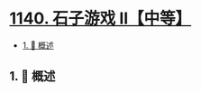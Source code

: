 # [1140. 石子游戏 II【中等】](https://github.com/tnotesjs/TNotes.leetcode/tree/main/notes/1140.%20%E7%9F%B3%E5%AD%90%E6%B8%B8%E6%88%8F%20II%E3%80%90%E4%B8%AD%E7%AD%89%E3%80%91)

<!-- region:toc -->

- [1. 📝 概述](#1--概述)

<!-- endregion:toc -->

## 1. 📝 概述
